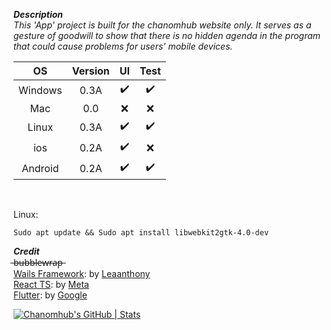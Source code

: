 ***Description***
<br>
*This 'App' project is built for the chanomhub website only. It serves as a gesture of goodwill to show that there is no hidden agenda in the program that could cause problems for users' mobile devices.*
<br>

|     OS      |   Version   |   UI    |   Test    |
| :---: | :---: | :---: |  :---: |
| Windows  | 0.3A  | ✔️ | ✔️
| Mac  | 0.0  | ❌ | ❌
| Linux  | 0.3A  | ✔️ | ✔️
| ios  | 0.2A  | ✔️ | ❌
| Android  | 0.2A  | ✔️ | ✔️ 
<br>

Linux:
```
Sudo apt update && Sudo apt install libwebkit2gtk-4.0-dev
```


***Credit***
<br>
̶b̶u̶b̶b̶l̶e̶w̶r̶a̶p̶ 
<br>
[Wails Framework](https://github.com/wailsapp/wails): by [Leaanthony](https://github.com/leaanthony)
<br>
[React TS](https://github.com/facebook/react): by [Meta](https://github.com/facebook)
<br>
[Flutter](https://flutter.dev/): by [Google](https://developers.google.com/learn/topics/flutter)



[![Chanomhub's GitHub | Stats](https://stats.quine.sh/Chanomhub/github?theme=dark)](https://quine.sh?utm_source=widgets&utm_campaign=Chanomhub)
